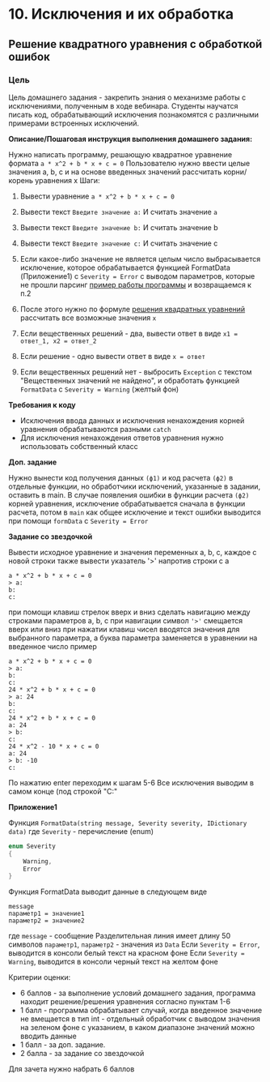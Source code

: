 # 10. Исключения и их обработка

## Решение квадратного уравнения с обработкой ошибок

### Цель

Цель домашнего задания - закрепить знания о механизме работы с исключениями, полученным в ходе вебинара. Студенты научатся писать код, обрабатывающий исключения познакомятся с различными примерами встроенных исключений.

**Описание/Пошаговая инструкция выполнения домашнего задания:**

Нужно написать программу, решающую квадратное уравнение формата
`a * x^2 + b * x + c = 0`
Пользователю нужно ввести целые значения a, b, c
и на основе введенных значений рассчитать корни/корень уравнения x
Шаги:

1. Вывести уравнение
`a * x^2 + b * x + c = 0`

2. Вывести текст
`Введите значение a:`
И считать значение `a`

3. Вывести текст
`Введите значение b:`
И считать значение b

4. Вывести текст
`Введите значение c:`
И считать значение c

5. Если какое-либо значение не является целым число
выбрасывается исключение, которое обрабатывается функцией FormatData (Приложение1)
с `Severity = Error` с выводом параметров, которые не прошли парсинг
[пример работы программы](https://ctrl.vi/i/AOJa0yNyN)
и возвращаемся к п.2

6. После этого нужно по формуле [решения квадратных уравнений](https://www.berdov.com/docs/equation/quadratic_equations/)
рассчитать все возможные значения `x`

7. Если вещественных решений - два,
вывести ответ в виде
`x1 = ответ_1, x2 = ответ_2`

8. Если решение - одно
вывести ответ в виде
`x = ответ`

9. Если вещественных решений нет - выбросить `Exception` с текстом "Вещественных значений не найдено",
и обработать функцией `FormatData` c `Severity = Warning` (желтый фон)

**Требования к коду**

* Исключения ввода данных и исключения ненахождения корней уравнения обрабатываются разными `catch`
* Для исключения ненахождения ответов уравнения нужно использовать собственный класс

**Доп. задание**

Нужно вынести код получения данных `(ф1)` и код расчета `(ф2)` в отдельные функции,
но обработчики исключений, указанные в задании, оставить в main.
В случае появления ошибки в функции расчета `(ф2)` корней уравнения,
исключение обрабатывается сначала в функции расчета,
потом в `main` как общее исключение и текст ошибки выводится при помощи `formData` c `Severity = Error`

**Задание со звездочкой**

Вывести исходное уравнение и значения переменных a, b, c, каждое с новой строки
также вывести указатель '>' напротив строки с a
```
a * x^2 + b * x + c = 0
> a:
b:
c:
```
при помощи клавиш стрелок вверх и вниз сделать навигацию между строками параметров a, b, c
при навигации символ `'>'` смещается вверх или вниз
при нажатии клавиш чисел вводятся значения для выбранного параметра,
а буква параметра заменяется в уравнении на введенное число
пример
```
a * x^2 + b * x + c = 0
> a:
b:
c:
24 * x^2 + b * x + c = 0
> a: 24
b:
c:
24 * x^2 + b * x + c = 0
a: 24
> b:
c:
24 * x^2 - 10 * x + c = 0
a: 24
> b: -10
c:
```

По нажатию enter переходим к шагам 5-6
Все исключения выводим в самом конце (под строкой "C:"

**Приложение1**

Функция `FormatData(string message, Severity severity, IDictionary data)`
где `Severity` - перечисление (enum)
```csharp
enum Severity
{
	Warning,
	Error
}
```

Функция FormatData выводит данные в следующем виде

```
message
параметр1 = значение1
параметр2 = значение2
```

где `message` - сообщение
Разделительная линия имеет длину 50 символов
`параметр1`, `параметр2` - значения из `Data`
Если `Severity = Error`, выводится в консоли белый текст на красном фоне
Если `Severity = Warning`, выводится в консоли черный текст на желтом фоне

Критерии оценки:
* 6 баллов - за выполнение условий домашнего задания, программа находит решение/решения уравнения согласно пунктам 1-6
* 1 балл - программа обрабатывает случай, когда введенное значение не вмещается в тип int - отдельный обработчик с выводом значения на зеленом фоне с указанием, в каком диапазоне значений можно вводить данные
* 1 балл - за доп. задание.
* 2 балла - за задание со звездочкой

Для зачета нужно набрать 6 баллов

